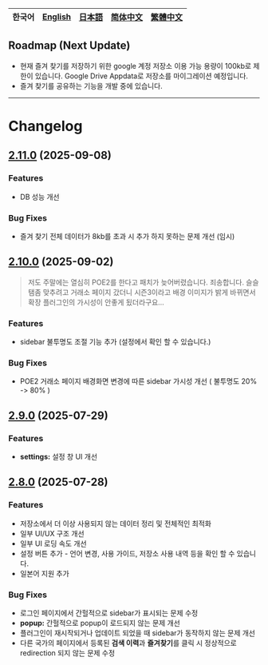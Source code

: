 | **한국어** | [English](../en/notice.md) | [日本語](../ja/notice.md) | [简体中文](../zh-cn/notice.md) | [繁體中文](../zh-tw/notice.md) |
|---|---|---|---|---|

## Roadmap (Next Update)

- 현재 즐겨 찾기를 저장하기 위한 google 계정 저장소 이용 가능 용량이 100kb로 제한이 있습니다.
Google Drive Appdata로 저장소를 마이그레이션  예정입니다.
- 즐겨 찾기를 공유하는 기능을 개발 중에 있습니다.

---

# Changelog

## [2.11.0](https://github.com/NERDHEAD-lab/POE2-Trade-Butler/compare/2.10.0...2.11.0) (2025-09-08)

### Features

- DB 성능 개선

### Bug Fixes

- 즐겨 찾기 전체 데이터가 8kb를 초과 시 추가 하지 못하는 문제 개선 (임시)

## [2.10.0](https://github.com/NERDHEAD-lab/POE2-Trade-Butler/compare/2.9.0...2.10.0) (2025-09-02)

> 저도 주말에는 열심히 POE2를 한다고 패치가 늦어버렸습니다. 죄송합니다.
슬슬 탬좀 맞추려고 거래소 페이지 갔더니 시즌3이라고 배경 이미지가 밝게 바뀌면서 확장 플러그인의 가시성이 안좋게 됬더라구요...
> 

### Features

- sidebar 불투명도 조절 기능 추가 (설정에서 확인 할 수 있습니다.)

### Bug Fixes

- POE2 거래소 페이지 배경화면 변경에 따른 sidebar 가시성 개선 ( 불투명도 20% -> 80% )

## [2.9.0](https://github.com/NERDHEAD-lab/POE2-Trade-Butler/compare/2.8.0...2.9.0) (2025-07-29)

### Features

- **settings:** 설정 창 UI 개선

## [2.8.0](https://github.com/NERDHEAD-lab/POE2-Trade-Butler/compare/2.7.0...2.8.0) (2025-07-28)

### Features

- 저장소에서 더 이상 사용되지 않는 데이터 정리 및 전체적인 최적화
- 일부 UI/UX 구조 개선
- 일부 UI 로딩 속도 개선
- 설정 버튼 추가 - 언어 변경, 사용 가이드, 저장소 사용 내역 등을 확인 할 수 있습니다.
- 일본어 지원 추가

### Bug Fixes

- 로그인 페이지에서 간헐적으로 sidebar가 표시되는 문제 수정
- **popup:** 간헐적으로 popup이 로드되지 않는 문제 개선
- 플러그인이 재시작되거나 업데이트 되었을 때 sidebar가 동작하지 않는 문제 개선
- 다른 국가의 페이지에서 등록된 **검색 이력**과 **즐겨찾기**를 클릭 시 정상적으로 redirection 되지 않는 문제 수정